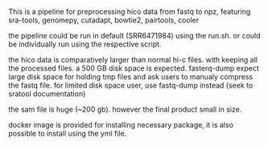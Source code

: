 This is a pipeline for preprocessing hico data from fastq to npz, featuring sra-tools, genomepy, cutadapt, bowtie2, pairtools, cooler 

the pipeline could be run in default (SRR6471984) using the run.sh. or could be individually run using the respective script.

the hico data is comparatively larger than normal hi-c files. with keeping all the processed files. a 500 GB disk space is expected. fasterq-dump expect large disk space for holding tmp files and ask users to manualy compress the fastq file. for limited disk space user, use fastq-dump instead (seek to sratool documentation)

the sam file is huge (~200 gb). however the final product small in size.


docker image is provided for installing necessary package, it is also possible to install using the yml file.



